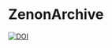 # ZenonArchive

[![DOI](https://zenodo.org/badge/670808015.svg)](https://zenodo.org/badge/latestdoi/670808015)
